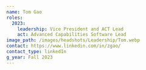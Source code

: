 ```yaml
---
name: Tom Gao
roles:
  2023:
    leadership: Vice President and ACT Lead
    act: Advanced Capabilities Software Lead
image_path: /images/headshots/Leadership/Tom.webp
contact: https://www.linkedin.com/in/zgao/
contact_type: linkedIn
g_year: Fall 2023
---
```

